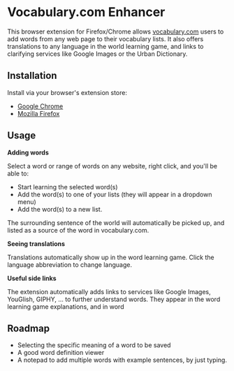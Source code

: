 # Vocabulary.com Enhancer

This browser extension for Firefox/Chrome allows [vocabulary.com](https://www.vocabulary.com/) users to add words from any web page to their vocabulary lists. It also offers translations to any language in the world learning game, and links to clarifying services like Google Images or the Urban Dictionary. 

## Installation

Install via your browser's extension store:
- [Google Chrome](https://chrome.google.com/webstore/detail/diddacjdgklfjgnlmknacnakjcgdiegn)
- [Mozilla Firefox](https://addons.mozilla.org/en-US/firefox/addon/vocabulary-com-enhancer/)

## Usage

**Adding words**

Select a word or range of words on any website, right click, and you'll be able to:
- Start learning the selected word(s)
- Add the word(s) to one of your lists (they will appear in a dropdown menu)
- Add the word(s) to a new list.

The surrounding sentence of the world will automatically be picked up, and listed as a source of the word in vocabulary.com.

**Seeing translations**

Translations automatically show up in the word learning game. Click the language abbreviation to change language.

**Useful side links**

The extension automatically adds links to services like Google Images, YouGlish, GIPHY, ... to further understand words. They appear in the word learning game explanations, and in word

## Roadmap

- Selecting the specific meaning of a word to be saved 
- A good word definition viewer
- A notepad to add multiple words with example sentences, by just typing. 
